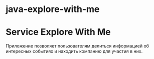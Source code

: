 # java-explore-with-me
# Service Explore With Me

Приложение позволяет пользователям делиться информацией об интересных событиях и находить компанию для участия в них. 
